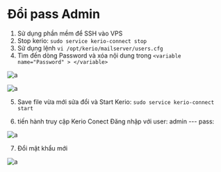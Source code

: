 # Đổi pass Admin 

1. Sử dụng phần mềm để SSH vào VPS 
2. Stop kerio: `sudo service kerio-connect stop`
3. Sử dụng lệnh `vi /opt/kerio/mailserver/users.cfg` 
4. Tìm đến dòng Password và xóa nội dung trong `<variable name="Password" > </variable>`

![a](https://f6-zpcloud.zdn.vn/8251771810329379870/d4456406f2763e286767.jpg)

![a](https://f6-zpcloud.zdn.vn/4417838298774237708/df346235eb45271b7e54.jpg)

5. Save file vừa mới sửa đổi và Start Kerio: `sudo service kerio-connect start`

6. tiến hành truy cập Kerio Conect
Đăng nhập với user: admin  --- pass: 

![a](https://f4-zpcloud.zdn.vn/4929650998344076651/4a458e441034dc6a8525.jpg)

7. Đổi mật khẩu mới

![a](https://f6-zpcloud.zdn.vn/508417652251533514/54667cb9a1c96d9734d8.jpg)

